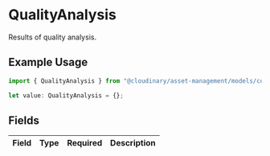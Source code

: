# QualityAnalysis

Results of quality analysis.

## Example Usage

```typescript
import { QualityAnalysis } from "@cloudinary/asset-management/models/components";

let value: QualityAnalysis = {};
```

## Fields

| Field       | Type        | Required    | Description |
| ----------- | ----------- | ----------- | ----------- |